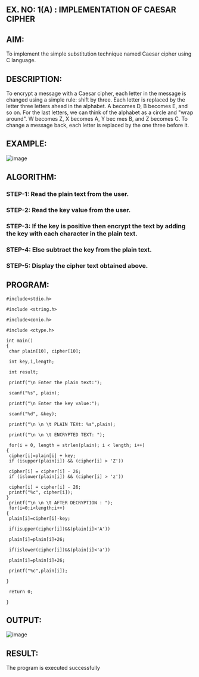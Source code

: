 ## EX. NO: 1(A) : IMPLEMENTATION OF CAESAR CIPHER
 

## AIM:

To implement the simple substitution technique named Caesar cipher using C language.

## DESCRIPTION:

To encrypt a message with a Caesar cipher, each letter in the message is changed using a simple rule: shift by three. Each letter is replaced by the letter three letters ahead in the alphabet. A becomes D, B becomes E, and so on. For the last letters, we can think of the
alphabet as a circle and "wrap around". W becomes Z, X becomes A, Y bec mes B, and Z
becomes C. To change a message back, each letter is replaced by the one three before it.

## EXAMPLE:



![image](https://github.com/Hemamanigandan/CNS/assets/149653568/eb9c6c43-8c80-4cdd-b9d4-91705a311c79)


## ALGORITHM:

### STEP-1: Read the plain text from the user.
### STEP-2: Read the key value from the user.
### STEP-3: If the key is positive then encrypt the text by adding the key with each character in the plain text.
### STEP-4: Else subtract the key from the plain text.
### STEP-5: Display the cipher text obtained above.

## PROGRAM:
 ```
 #include<stdio.h>
 
 #include <string.h>
 
 #include<conio.h>
 
 #include <ctype.h>
 
 int main()
 {
  char plain[10], cipher[10];
  
  int key,i,length;
  
  int result;
  
  printf("\n Enter the plain text:");
  
  scanf("%s", plain);
  
  printf("\n Enter the key value:");
  
  scanf("%d", &key);
  
  printf("\n \n \t PLAIN TEXt: %s",plain);
  
  printf("\n \n \t ENCRYPTED TEXT: ");
  
  for(i = 0, length = strlen(plain); i < length; i++)
{
  cipher[i]=plain[i] + key;
  if (isupper(plain[i]) && (cipher[i] > 'Z'))
  
  cipher[i] = cipher[i] - 26;
  if (islower(plain[i]) && (cipher[i] > 'z'))
  
  cipher[i] = cipher[i] - 26;
  printf("%c", cipher[i]);
}
  printf("\n \n \t AFTER DECRYPTION : ");
  for(i=0;i<length;i++)
{
  plain[i]=cipher[i]-key;
  
  if(isupper(cipher[i])&&(plain[i]<'A'))
  
  plain[i]=plain[i]+26;
  
  if(islower(cipher[i])&&(plain[i]<'a'))
  
  plain[i]=plain[i]+26;
  
  printf("%c",plain[i]);

}

  return 0;
  
}
```
## OUTPUT:

![image](https://github.com/user-attachments/assets/2b566ce1-7fdd-4bf6-abc4-b75ee45b2cac)

## RESULT:
The program is executed successfully
